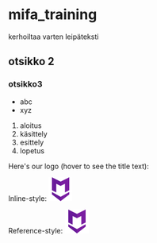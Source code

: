 # mifa_training
kerhoiltaa varten
leipäteksti
## otsikko 2
### otsikko3
* abc
* xyz
1. aloitus
1. käsittely
  1. esittely
1. lopetus

Here's our logo (hover to see the title text):

Inline-style: 
![alt text](https://github.com/adam-p/markdown-here/raw/master/src/common/images/icon48.png "Logo Title Text 1")

Reference-style: 
![alt text][logo]

[logo]: https://github.com/adam-p/markdown-here/raw/master/src/common/images/icon48.png "Logo Title Text 2"
